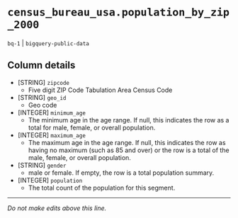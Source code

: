 # `census_bureau_usa.population_by_zip_2000`
`bq-1` | `bigquery-public-data`

## Column details
* [STRING]    `zipcode`
  - Five digit ZIP Code Tabulation Area Census Code
* [STRING]    `geo_id`
  - Geo code
* [INTEGER]   `minimum_age`
  - The minimum age in the age range. If null, this indicates the row as a total for male, female, or overall population.
* [INTEGER]   `maximum_age`
  - The maximum age in the age range. If null, this indicates the row as having no maximum (such as 85 and over) or the row is a total of the male, female, or overall population.
* [STRING]    `gender`
  - male or female. If empty, the row is a total population summary.
* [INTEGER]   `population`
  - The total count of the population for this segment.

-------------------------------------------------------------------------------
*Do not make edits above this line.*
